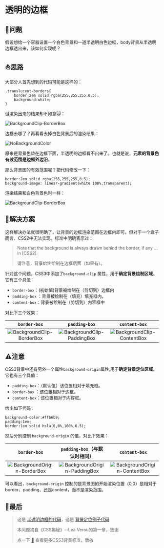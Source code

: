 透明的边框
===

🤔问题
---
假设想给一个容器设置一个白色背景和一道半透明白色边框，body背景从半透明边框透出来，该如何实现呢？

:sailboat:思路
---

大部分人首先想到的代码可能是这样的：

```
.translucent-borders{
    border:2em solid rgba(255,255,255,0.5);
    background:white;
}
```

但渲染出来的结果却不如意:scream_cat:：

![BackgroundClip-BorderBox](https://github.com/fujiayishally/Daily-Cute-CSS/blob/master/1-translucent-borders/images/BackgroundClip-BorderBox.jpg)


边框去哪了？再看看去掉白色背景后的渲染结果：

![NoBackgroundColor](https://github.com/fujiayishally/Daily-Cute-CSS/blob/master/1-translucent-borders/images/NoBackgroundColor.jpg)

原来是背景色垫在边框下面，半透明的边框看不出来了。也就是说，**元素的背景色有效范围是边框外边沿**。

那么背景图的有效范围呢？把代码修改一下：

```
border:2em solid rgba(255,255,255,0.5);
background-image: linear-gradient(white 100%,transparent);
```
渲染结果和白色背景色时一样：

![BackgroundClip-BorderBox](https://github.com/fujiayishally/Daily-Cute-CSS/blob/master/1-translucent-borders/images/BackgroundClip-BorderBox.jpg)

🎉解决方案
---

这样解决办法就很明确了，让背景的边框渲染范围在边框内即可。但对于一个盒子而言，CSS2中无法实现。标准中明确表示过：

> Note that the background is always drawn behind the border, if any ... in [CSS2].
>
> 请注意，背景始终绘制在边框后面（如果有）。

针对这个问题，CSS3中添加了`background-clip` 属性，用于**确定背景绘制区域**。它有三个具值：
- `border-box`：(初始值)背景被绘制在（剪切到）边框内
- `padding-box` ：背景被绘制在（填充）填充框内。
- `content-box`：背景被绘制在（剪切到）内容框中

对比下三个效果：

|`border-box`|`padding-box`|`content-box`|
|:-:|:-:|:-:|
|![BackgroundClip-BorderBox](https://github.com/fujiayishally/Daily-Cute-CSS/blob/master/1-translucent-borders/images/BackgroundClip-BorderBox.jpg)|![BackgroundClip-PaddingBox](https://github.com/fujiayishally/Daily-Cute-CSS/blob/master/1-translucent-borders/images/BackgroundClip-PaddingBox.jpg)|![BackgroundClip-ContentBox](https://github.com/fujiayishally/Daily-Cute-CSS/blob/master/1-translucent-borders/images/BackgroundClip-ContentBox.jpg)|

⚠注意
---

CSS3背景中还有另外一个属性`background-origin`属性,用于**确定背景定位区域**。它也有三个具值：
- `padding-box`：（默认值）该位置相对于填充框。
- `border-box` ：该位置相对于边框。
- `content-box`：该位置相对于内容框。

给出如下代码：

```
background-color:#ffb6b9;
padding:1em;
border:1em solid hsla(0,0%,100%,0.5);
```

然后分别控制 `background-origin` 的值，对比下效果：

|`border-box`|`padding-box`（与默认时相同）|`content-box`|
|:-:|:-:|:-:|
|![BackgroundOrigin-BorderBox](https://github.com/fujiayishally/Daily-Cute-CSS/blob/master/1-translucent-borders/images/BackgroundOrigin-BorderBox.jpg)|![BackgroundOrigin-PaddingBox](https://github.com/fujiayishally/Daily-Cute-CSS/blob/master/1-translucent-borders/images/BackgroundOrigin-PaddingBox.jpg)|![BackgroundOrigin-ContentBox](https://github.com/fujiayishally/Daily-Cute-CSS/blob/master/1-translucent-borders/images/BackgroundOrigin-ContentBox.jpg)|

可以看出，`background-origin` 控制的是背景图的开始渲染位置（0,0）是相对于border、padding、还是content，而不是渲染范围。

🌵最后
---
> 这是 [半透明边框的代码](http://dabblet.com/gist/e70120a954256dcdd899566c7333752e)，这是 [背景定位例子代码](http://dabblet.com/gist/cd1ffbf4feb5cfc850fbe1cede1af118)
> 
> 本问题摘自《CSS揭秘》--Lea Verou的第一章，致谢
> 
> 点一下 [📖](https://www.w3.org/TR/css-backgrounds-3) 查看更多CSS3背景标准，致敬

